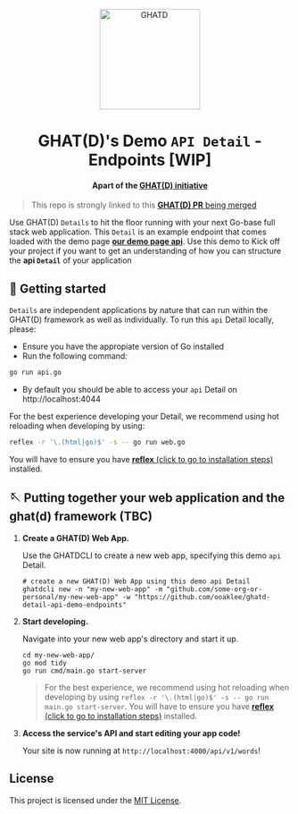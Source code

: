 <p align="center">
  <a href="https://ghatd.com">
    <img alt="GHATD" src="https://demo.ghatd.com/static/img/ghat-logo-square.png" width="180" />
  </a>
</p>
<h1 align="center">
  GHAT(D)'s Demo <code>API Detail</code> - Endpoints [WIP]
</h1>
<h4 align="center">
  Apart of the <a href="https://github.com/ooaklee/ghatd/pull/2" target="_blank">GHAT(D) initiative</a>
</h4>

> This repo is strongly linked to this [**GHAT(D) PR** being merged](https://github.com/ooaklee/ghatd/pull/2)

Use GHAT(D) `Details` to hit the floor running with your next Go-base full stack web application. This `Detail` is an example endpoint that comes loaded with the demo page [**our demo page api**](https://demo.ghatd.com/api/v1/words). Use this demo to 
Kick off your project if you want to get an understanding of how you can structure the **api `Detail`** of your application


## 🚥 Getting started

`Details` are independent applications by nature that can run within the GHAT(D) framework as well as individually. To run this `api` Detail locally, please:

- Ensure you have the appropiate version of Go installed
- Run the following command:
```sh
go run api.go
```
- By default you should be able to access your `api` Detail on http://localhost:4044


For the best experience developing your Detail, we recommend using hot reloading when developing by using:
```sh
reflex -r '\.(html|go)$' -s -- go run web.go
```
You will have to ensure you have [**reflex** (click to go to installation steps)](https://github.com/cespare/reflex?tab=readme-ov-file#installation) installed.

## 🪡 Putting together your web application and the ghat(d) framework (TBC)

1.  **Create a GHAT(D) Web App.**

    Use the GHATDCLI to create a new web app, specifying this demo `api` Detail.

    ```shell
    # create a new GHAT(D) Web App using this demo api Detail
    ghatdcli new -n "my-new-web-app" -m "github.com/some-org-or-personal/my-new-web-app" -w "https://github.com/ooaklee/ghatd-detail-api-demo-endpoints"
    ```

2.  **Start developing.**

    Navigate into your new web app's directory and start it up.

    ```shell
    cd my-new-web-app/
    go mod tidy
    go run cmd/main.go start-server
    ```

    > For the best experience, we recommend using hot reloading when developing by using `reflex -r '\.(html|go)$' -s -- go run main.go start-server`. You will have to ensure you have 
    [**reflex** (click to go to installation steps)](https://github.com/cespare/reflex?tab=readme-ov-file#installation) installed.
    

3.  **Access the service's API and start editing your app code!**

    Your site is now running at `http://localhost:4000/api/v1/words`!

## License
This project is licensed under the [MIT License](./LICENSE).

